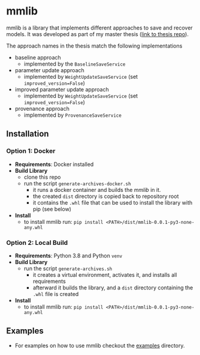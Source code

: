 # mmlib

mmlib is a library that implements different approaches to save and recover models. It was developed as part of my
master thesis ([link to thesis repo](https://github.com/slin96/master-thesis)).

The approach names in the thesis match the following implementations
- baseline approach 
    - implemented by the `BaselineSaveService`
- parameter update approach 
    - implemented by `WeightUpdateSaveService` (set `improved_version=False`)
- improved parameter update approach 
    - implemented by `WeightUpdateSaveService` (set `improved_version=False`)
- provenance approach
    - implemented by `ProvenanceSaveService`
    
## Installation

### Option 1: Docker

- **Requirements**: Docker installed
- **Build Library**
    - clone this repo
    - run the script `generate-archives-docker.sh`
        - it runs a docker container and builds the *mmlib* in it.
        - the created `dist` directory is copied back to repository root
        - it contains the `.whl` file that can be used to install the library with pip (see below)
- **Install**
    - to install mmlib run: `pip install <PATH>/dist/mmlib-0.0.1-py3-none-any.whl`

### Option 2: Local Build

- **Requirements**: Python 3.8 and Python `venv`
- **Build Library**
    - run the script `generate-archives.sh`
        - it creates a virtual environment, activates it, and installs all requirements
        - afterward it builds the library, and a `dist` directory containing the `.whl` file is created
- **Install**
    - to install mmlib run: `pip install <PATH>/dist/mmlib-0.0.1-py3-none-any.whl`

## Examples

- For examples on how to use mmlib checkout the [examples](mmlib/examples) directory.



